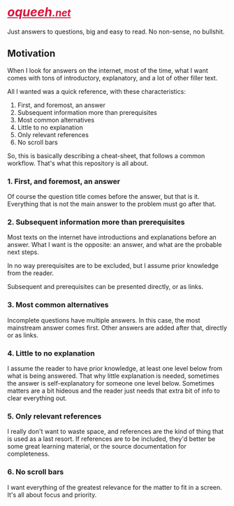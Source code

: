 # <a style="color: crimson; font-weight: bold; font-style: italic" href="https://oqueeh.net">oqueeh<span style="font-size:0.8em">.net</span></a>
Just answers to questions, big and easy to read. No non-sense, no bullshit.

## Motivation

When I look for answers on the internet, most of the time,
what I want comes with tons of introductory, explanatory,
and a lot of other filler text.

All I wanted was a quick reference, with these characteristics:

1. First, and foremost, an answer
2. Subsequent information more than prerequisites
3. Most common alternatives
4. Little to no explanation
5. Only relevant references
6. No scroll bars

So, this is basically describing a cheat-sheet,
that follows a common workflow.
That's what this repository is all about.

### 1. First, and foremost, an answer

Of course the question title comes before the answer, but that is it.
Everything that is not the main answer to the problem must go after that.

### 2. Subsequent information more than prerequisites

Most texts on the internet have introductions and explanations before an answer.
What I want is the opposite: an answer, and what are the probable next steps.

In no way prerequisites are to be excluded,
but I assume prior knowledge from the reader.

Subsequent and prerequisites can be presented directly, or as links.

### 3. Most common alternatives

Incomplete questions have multiple answers.
In this case, the most mainstream answer comes first.
Other answers are added after that, directly or as links.

### 4. Little to no explanation

I assume the reader to have prior knowledge,
at least one level below from what is being answered.
That why little explanation is needed,
sometimes the answer is self-explanatory for someone
one level below. Sometimes matters are a bit hideous
and the reader just needs that extra bit of info
to clear everything out.

### 5. Only relevant references

I really don't want to waste space, and references are
the kind of thing that is used as a last resort.
If references are to be included, they'd better be
some great learning material, or the source documentation
for completeness.

### 6. No scroll bars

I want everything of the greatest relevance
for the matter to fit in a screen.
It's all about focus and priority.
